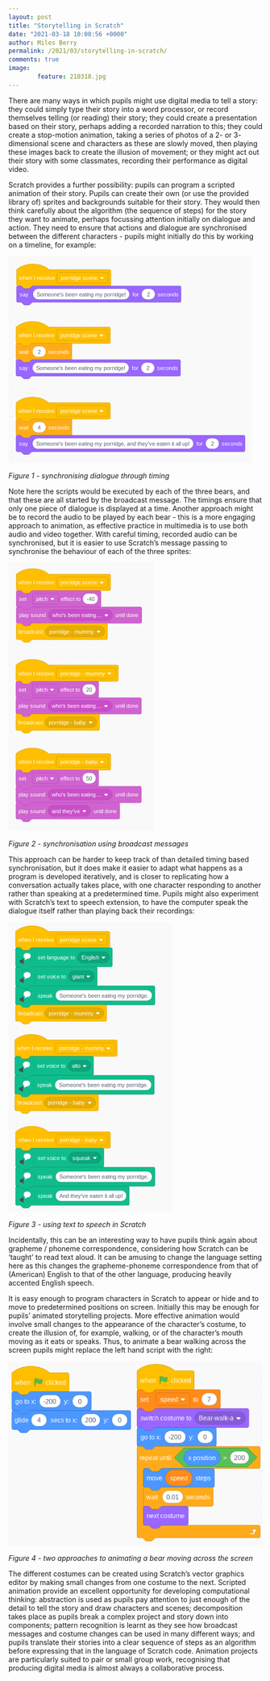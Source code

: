 ```yaml
---
layout: post
title: "Storytelling in Scratch"
date: "2021-03-18 10:00:56 +0000"
author: Miles Berry
permalink: /2021/03/storytelling-in-scratch/
comments: true
image:
        feature: 210318.jpg
---
```


There are many ways in which pupils might use digital media to tell a story: they could simply type their story into a word processor, or record themselves telling (or reading) their story; they could create a presentation based on their story, perhaps adding a recorded narration to this; they could create a stop-motion animation, taking a series of photos of a 2- or 3- dimensional scene and characters as these are slowly moved, then playing these images back to create the illusion of movement; or they might act out their story with some classmates, recording their performance as digital video.

Scratch provides a further possibility: pupils can program a scripted animation of their story. Pupils can create their own (or use the provided library of) sprites and backgrounds suitable for their story. They would then think carefully about the algorithm (the sequence of steps) for the story they want to animate, perhaps focussing attention initially on dialogue and action. They need to ensure that actions and dialogue are synchronised between the different characters - pupils might initially do this by working on a timeline, for example:

![ynchronising dialogue through timing](/images/Fig23.png)

*Figure 1 - synchronising dialogue through timing*

Note here the scripts would be executed by each of the three bears, and that these are all started by the broadcast message. The timings ensure that only one piece of dialogue is displayed at a time.
Another approach might be to record the audio to be played by each bear - this is a more engaging approach to animation, as effective practice in multimedia is to use both audio and video together. With careful timing, recorded audio can be synchronised, but it is easier to use Scratch’s message passing to synchronise the behaviour of each of the three sprites:

![ynchronisation using broadcast messages](/images/Fig24.png)

*Figure 2 - synchronisation using broadcast messages*

This approach can be harder to keep track of than detailed timing based synchronisation, but it does make it easier to adapt what happens as a program is developed iteratively, and is closer to replicating how a conversation actually takes place, with one character responding to another rather than speaking at a predetermined time.
Pupils might also experiment with Scratch’s text to speech extension, to have the computer speak the dialogue itself rather than playing back their recordings:

![using text to speech in Scratch](/images/Fig25.png)

*Figure 3 - using text to speech in Scratch*

Incidentally, this can be an interesting way to have pupils think again about grapheme / phoneme correspondence, considering how Scratch can be ‘taught’ to read text aloud. It can be amusing to change the language setting here as this changes the grapheme-phoneme correspondence from that of (American) English to that of the other language, producing heavily accented English speech.

It is easy enough to program characters in Scratch to appear or hide and to move to predetermined positions on screen. Initially this may be enough for pupils’ animated storytelling projects. More effective animation would involve small changes to the appearance of the character’s costume, to create the illusion of, for example, walking, or of the character’s mouth moving as it eats or speaks. Thus, to animate a bear walking across the screen pupils might replace the left hand script with the right:

![two approaches to animating a bear moving across the screen](/images/Fig26.png)

*Figure 4 - two approaches to animating a bear moving across the screen*

The different costumes  can be created using Scratch’s vector graphics editor by making small changes from one costume to the next.
Scripted animation provide an excellent opportunity for developing computational thinking: abstraction is used as pupils pay attention to just enough of the detail to tell the story and draw characters and scenes; decomposition takes place as pupils break a complex project and story down into components; pattern recognition is learnt as they see how broadcast messages and costume changes can be used in many different ways; and pupils translate their stories into a clear sequence of steps as an algorithm before expressing that in the language of Scratch code. Animation projects are particularly suited to pair or small group work, recognising that producing digital media is almost always a collaborative process.
